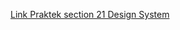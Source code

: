 [Link Praktek section 21 Design System](https://www.figma.com/file/3bx5vutcLfkg4gHCFMTMj4/Mini-Project?node-id=2%3A2)

